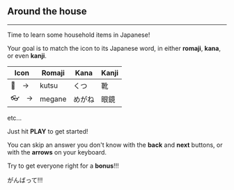 ## Around the house

---

Time to learn some household items in Japanese!

Your goal is to match the icon to its Japanese word, in either **romaji**, **kana**, or even **kanji**.

| Icon | Romaji | Kana | Kanji |
| ----------  | -- | -- | --|
| 👞　-> | kutsu | くつ | 靴 |
| 👓　-> | megane | めがね | 眼鏡 |

etc...

Just hit **PLAY** to get started!

You can skip an answer you don't know with the **back** and **next** buttons, or with the **arrows** on your keyboard.

Try to get everyone right for a **bonus**!!!

がんばって!!!
